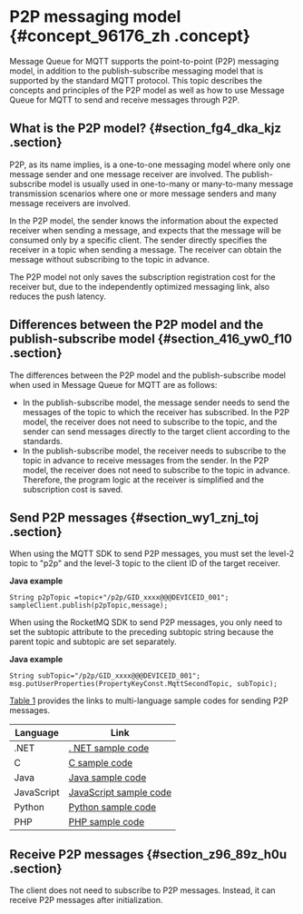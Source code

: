# P2P messaging model {#concept_96176_zh .concept}

Message Queue for MQTT supports the point-to-point \(P2P\) messaging model, in addition to the publish-subscribe messaging model that is supported by the standard MQTT protocol. This topic describes the concepts and principles of the P2P model as well as how to use Message Queue for MQTT to send and receive messages through P2P.

## What is the P2P model? {#section_fg4_dka_kjz .section}

P2P, as its name implies, is a one-to-one messaging model where only one message sender and one message receiver are involved. The publish-subscribe model is usually used in one-to-many or many-to-many message transmission scenarios where one or more message senders and many message receivers are involved.

In the P2P model, the sender knows the information about the expected receiver when sending a message, and expects that the message will be consumed only by a specific client. The sender directly specifies the receiver in a topic when sending a message. The receiver can obtain the message without subscribing to the topic in advance.

The P2P model not only saves the subscription registration cost for the receiver but, due to the independently optimized messaging link, also reduces the push latency.

## Differences between the P2P model and the publish-subscribe model {#section_416_yw0_f10 .section}

The differences between the P2P model and the publish-subscribe model when used in Message Queue for MQTT are as follows:

-   In the publish-subscribe model, the message sender needs to send the messages of the topic to which the receiver has subscribed. In the P2P model, the receiver does not need to subscribe to the topic, and the sender can send messages directly to the target client according to the standards.
-   In the publish-subscribe model, the receiver needs to subscribe to the topic in advance to receive messages from the sender. In the P2P model, the receiver does not need to subscribe to the topic in advance. Therefore, the program logic at the receiver is simplified and the subscription cost is saved.

## Send P2P messages {#section_wy1_znj_toj .section}

When using the MQTT SDK to send P2P messages, you must set the level-2 topic to "p2p" and the level-3 topic to the client ID of the target receiver.

**Java example**

``` {#codeblock_wkd_hk2_lxy .language-java}
String p2pTopic =topic+"/p2p/GID_xxxx@@@DEVICEID_001";
sampleClient.publish(p2pTopic,message);
```

When using the RocketMQ SDK to send P2P messages, you only need to set the subtopic attribute to the preceding subtopic string because the parent topic and subtopic are set separately.

**Java example**

``` {#codeblock_lca_cfe_mko .language-java}
String subTopic="/p2p/GID_xxxx@@@DEVICEID_001";
msg.putUserProperties(PropertyKeyConst.MqttSecondTopic, subTopic);
```

[Table 1](#table_f4u_8ag_p50) provides the links to multi-language sample codes for sending P2P messages.

|Language|Link|
|--------|----|
|.NET|[. NET sample code](https://github.com/AliwareMQ/lmq-demo/blob/master/lmq-DoNet-demo/MQTTSendP2PMessage.cs)|
|C|[C sample code](https://github.com/AliwareMQ/lmq-demo/blob/master/lmq-c-demo/src/c/mqttSendP2PMessageDemo.c)|
|Java|[Java sample code](https://github.com/AliwareMQ/lmq-demo/blob/master/lmq-java-demo/src/main/java/com/aliyun/openservices/lmq/example/demo/MQTTSendP2PMessage.java)|
|JavaScript|[JavaScript sample code](https://github.com/AliwareMQ/lmq-demo/blob/master/lmq-js-demo/mqttSendP2PMessage.html)|
|Python|[Python sample code](https://github.com/AliwareMQ/lmq-demo/blob/master/lmq-python-demo/MQTTSendP2PMessage.py)|
|PHP|[PHP sample code](https://github.com/AliwareMQ/lmq-demo/blob/master/lmq-php-demo/MQTTSendP2PMessageToMQTT.php)|

## Receive P2P messages {#section_z96_89z_h0u .section}

The client does not need to subscribe to P2P messages. Instead, it can receive P2P messages after initialization.

